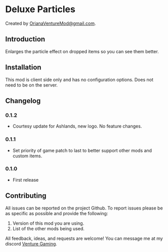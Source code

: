 # Deluxe Particles

Created by [OrianaVentureMod@gmail.com](https://github.com/OrianaVenture/VentureValheim).

## Introduction

Enlarges the particle effect on dropped items so you can see them better.

## Installation

This mod is client side only and has no configuration options. Does not need to be on the server.

## Changelog

### 0.1.2

* Courtesy update for Ashlands, new logo. No feature changes.

### 0.1.1

* Set priority of game patch to last to better support other mods and custom items.

### 0.1.0

* First release

## Contributing

All issues can be reported on the project Github. To report issues please be as specific as possible and provide the following:

1. Version of this mod you are using.
2. List of the other mods being used.

All feedback, ideas, and requests are welcome! You can message me at my discord [Venture Gaming](https://discord.gg/tAd5hapt88).
